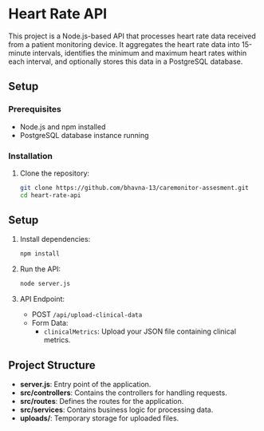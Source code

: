 # Heart Rate API

This project is a Node.js-based API that processes heart rate data received from a patient monitoring device. It aggregates the heart rate data into 15-minute intervals, identifies the minimum and maximum heart rates within each interval, and optionally stores this data in a PostgreSQL database.

## Setup

### Prerequisites

- Node.js and npm installed
- PostgreSQL database instance running

### Installation

1. Clone the repository:

   ```bash
   git clone https://github.com/bhavna-13/caremonitor-assesment.git
   cd heart-rate-api
   
## Setup

1. Install dependencies:
    ```bash
    npm install
    ```

2. Run the API:
    ```bash
    node server.js
    ```

3. API Endpoint:
    - POST `/api/upload-clinical-data`
    - Form Data:
        - `clinicalMetrics`: Upload your JSON file containing clinical metrics.

## Project Structure

- **server.js**: Entry point of the application.
- **src/controllers**: Contains the controllers for handling requests.
- **src/routes**: Defines the routes for the application.
- **src/services**: Contains business logic for processing data.
- **uploads/**: Temporary storage for uploaded files.
